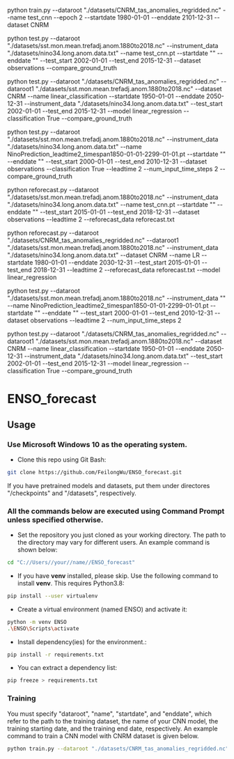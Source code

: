 python train.py --dataroot "./datasets/CNRM_tas_anomalies_regridded.nc" --name test_cnn --epoch 2 --startdate 1980-01-01 --enddate 2101-12-31   --dataset CNRM

python test.py --dataroot "./datasets/sst.mon.mean.trefadj.anom.1880to2018.nc" --instrument_data "./datasets/nino34.long.anom.data.txt" --name test_cnn.pt  --startdate "" --enddate ""  --test_start 2002-01-01 --test_end 2015-12-31 --dataset observations --compare_ground_truth

python test.py --dataroot "./datasets/CNRM_tas_anomalies_regridded.nc" --dataroot1  "./datasets/sst.mon.mean.trefadj.anom.1880to2018.nc" --dataset CNRM --name linear_classification --startdate 1950-01-01 --enddate 2050-12-31 --instrument_data "./datasets/nino34.long.anom.data.txt" --test_start 2002-01-01 --test_end 2015-12-31  --model linear_regression --classification True --compare_ground_truth

python test.py --dataroot "./datasets/sst.mon.mean.trefadj.anom.1880to2018.nc" --instrument_data "./datasets/nino34.long.anom.data.txt" --name NinoPrediction_leadtime2_timespan1850-01-01-2299-01-01.pt  --startdate "" --enddate ""  --test_start 2000-01-01 --test_end 2010-12-31 --dataset observations --classification True --leadtime 2 --num_input_time_steps 2 --compare_ground_truth

python reforecast.py --dataroot "./datasets/sst.mon.mean.trefadj.anom.1880to2018.nc" --instrument_data "./datasets/nino34.long.anom.data.txt" --name test_cnn.pt  --startdate "" --enddate "" --test_start 2015-01-01 --test_end 2018-12-31   --dataset observations  --leadtime 2 --reforecast_data reforecast.txt 

python reforecast.py --dataroot "./datasets/CNRM_tas_anomalies_regridded.nc" --dataroot1  "./datasets/sst.mon.mean.trefadj.anom.1880to2018.nc" --instrument_data "./datasets/nino34.long.anom.data.txt" --dataset CNRM --name LR   --startdate 1980-01-01 --enddate 2030-12-31 --test_start 2015-01-01 --test_end 2018-12-31  --leadtime 2 --reforecast_data reforecast.txt --model linear_regression 

python test.py --dataroot "./datasets/sst.mon.mean.trefadj.anom.1880to2018.nc" --instrument_data "" --name NinoPrediction_leadtime2_timespan1850-01-01-2299-01-01.pt  --startdate "" --enddate ""  --test_start 2000-01-01 --test_end 2010-12-31 --dataset observations  --leadtime 2 --num_input_time_steps 2 

python test.py --dataroot "./datasets/CNRM_tas_anomalies_regridded.nc" --dataroot1  "./datasets/sst.mon.mean.trefadj.anom.1880to2018.nc" --dataset CNRM --name linear_classification --startdate 1950-01-01 --enddate 2050-12-31 --instrument_data "./datasets/nino34.long.anom.data.txt" --test_start 2002-01-01 --test_end 2015-12-31  --model linear_regression --classification True --compare_ground_truth


# ENSO_forecast

## Usage
### Use Microsoft Windows 10 as the operating system.
- Clone this repo using Git Bash:
```bash
git clone https://github.com/FeilongWu/ENSO_forecast.git
```

If you have pretrained models and datasets, put them under directores "/checkpoints" and "/datasets", respectively.
### All the commands below are executed using Command Prompt unless specified otherwise.
- Set the repository you just cloned as your working directory. The path to the directory may vary for different users. An example command is shown below:
```bash
cd "C://Users//your//name//ENSO_forecast"
```

- If you have <strong>venv</strong> installed, please skip. Use the following command to install  <strong>venv</strong>. This requires Python3.8:
```bash
pip install --user virtualenv
```
- Create a virtual environment (named ENSO) and activate it:
```bash
python -m venv ENSO
.\ENSO\Scripts\activate
```
- Install dependency(ies) for the environment.:
```bash
pip install -r requirements.txt
```
- You can extract a dependency list:
 ```bash
pip freeze > requirements.txt
```

### Training
You must specify "dataroot", "name", "startdate", and "enddate", which refer to the path to the training dataset, the name of your CNN model, the training starting date, and the training end date, respectively. An example command to train a CNN model with CNRM dataset is given below.
 ```bash
python train.py --dataroot "./datasets/CNRM_tas_anomalies_regridded.nc" --name test_cnn --epoch 2 --startdate '1980-01-01' --enddate '2101-12-31'   --dataset CNRM
```

